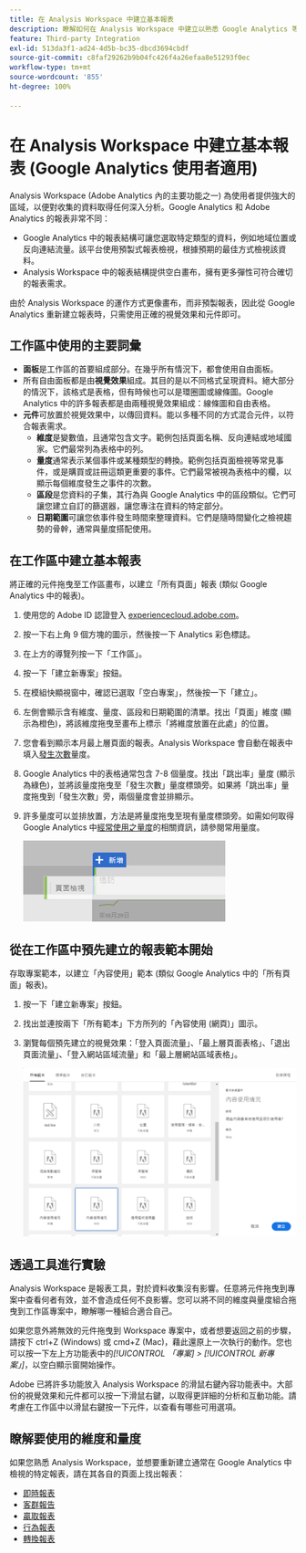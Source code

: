 ```yaml
---
title: 在 Analysis Workspace 中建立基本報表
description: 瞭解如何在 Analysis Workspace 中建立以熟悉 Google Analytics 等協力廠商工具的使用者為對象之格式的基本報表。
feature: Third-party Integration
exl-id: 513da3f1-ad24-4d5b-bc35-dbcd3694cbdf
source-git-commit: c8faf29262b9b04fc426f4a26efaa8e51293f0ec
workflow-type: tm+mt
source-wordcount: '855'
ht-degree: 100%

---
```


# 在 Analysis Workspace 中建立基本報表 (Google Analytics 使用者適用)

Analysis Workspace (Adobe Analytics 內的主要功能之一) 為使用者提供強大的區域，以便對收集的資料取得任何深入分析。Google Analytics 和 Adobe Analytics 的報表非常不同：

* Google Analytics 中的報表結構可讓您選取特定類型的資料，例如地域位置或反向連結流量。該平台使用預製式報表檢視，根據預期的最佳方式檢視該資料。
* Analysis Workspace 中的報表結構提供空白畫布，擁有更多彈性可符合確切的報表需求。

由於 Analysis Workspace 的運作方式更像畫布，而非預製報表，因此從 Google Analytics 重新建立報表時，只需使用正確的視覺效果和元件即可。

## 工作區中使用的主要詞彙

* **面板**&#x200B;是工作區的首要組成部分。在幾乎所有情況下，都會使用自由面板。
* 所有自由面板都是由&#x200B;**視覺效果**&#x200B;組成。其目的是以不同格式呈現資料。絕大部分的情況下，該格式是表格，但有時候也可以是環圈圖或線條圖。Google Analytics 中的許多報表都是由兩種視覺效果組成：線條圖和自由表格。
* **元件**&#x200B;可放置於視覺效果中，以傳回資料。能以多種不同的方式混合元件，以符合報表需求。
   * **維度**&#x200B;是變數值，且通常包含文字。範例包括頁面名稱、反向連結或地域國家。它們最常列為表格中的列。
   * **量度**&#x200B;通常表示某個事件或某種類型的轉換。範例包括頁面檢視等常見事件，或是購買或註冊這類更重要的事件。它們最常被視為表格中的欄，以顯示每個維度發生之事件的次數。
   * **區段**&#x200B;是您資料的子集，其行為與 Google Analytics 中的區段類似。它們可讓您建立自訂的篩選器，讓您專注在資料的特定部分。
   * **日期範圍**&#x200B;可讓您依事件發生時間來整理資料。它們是隨時間變化之檢視趨勢的骨幹，通常與量度搭配使用。

## 在工作區中建立基本報表

將正確的元件拖曳至工作區畫布，以建立「所有頁面」報表 (類似 Google Analytics 中的報表)。

1. 使用您的 Adobe ID 認證登入 [experiencecloud.adobe.com](https://experiencecloud.adobe.com)。
1. 按一下右上角 9 個方塊的圖示，然後按一下 Analytics 彩色標誌。
1. 在上方的導覽列按一下「工作區」。
1. 按一下「建立新專案」按鈕。
1. 在模組快顯視窗中，確認已選取「空白專案」，然後按一下「建立」。
1. 左側會顯示含有維度、量度、區段和日期範圍的清單。找出「頁面」維度 (顯示為橙色)，將該維度拖曳至畫布上標示「將維度放置在此處」的位置。
1. 您會看到顯示本月最上層頁面的報表。Analysis Workspace 會自動在報表中填入[發生次數](/help/components/metrics/occurrences.md)量度。
1. Google Analytics 中的表格通常包含 7-8 個量度。找出「跳出率」量度 (顯示為綠色)，並將該量度拖曳至「發生次數」量度標頭旁。如果將「跳出率」量度拖曳到「發生次數」旁，兩個量度會並排顯示。
1. 許多量度可以並排放置，方法是將量度拖曳至現有量度標頭旁。如需如何取得 Google Analytics 中[經常使用之量度](common-metrics.md)的相關資訊，請參閱常用量度。

   ![新增量度](/help/technotes/ga-to-aa/assets/new_metric.png)

## 從在工作區中預先建立的報表範本開始

存取專案範本，以建立「內容使用」範本 (類似 Google Analytics 中的「所有頁面」報表)。

1. 按一下「建立新專案」按鈕。
1. 找出並連按兩下「所有範本」下方所列的「內容使用 (網頁)」圖示。
1. 瀏覽每個預先建立的視覺效果：「登入頁面流量」、「最上層頁面表格」、「退出頁面流量」、「登入網站區域流量」和「最上層網站區域表格」。

   ![範本選取](/help/technotes/ga-to-aa/assets/content_consumption_template.png)

## 透過工具進行實驗

Analysis Workspace 是報表工具，對於資料收集沒有影響。任意將元件拖曳到專案中查看何者有效，並不會造成任何不良影響。您可以將不同的維度與量度組合拖曳到工作區專案中，瞭解哪一種組合適合自己。

如果您意外將無效的元件拖曳到 Workspace 專案中，或者想要返回之前的步驟，請按下 ctrl+Z (Windows) 或 cmd+Z (Mac)，藉此還原上一次執行的動作。您也可以按一下左上方功能表中的&#x200B;*[!UICONTROL 「專案] > [!UICONTROL 新專案」]*，以空白顯示窗開始操作。

Adobe 已將許多功能放入 Analysis Workspace 的滑鼠右鍵內容功能表中。大部份的視覺效果和元件都可以按一下滑鼠右鍵，以取得更詳細的分析和互動功能。請考慮在工作區中以滑鼠右鍵按一下元件，以查看有哪些可用選項。

## 瞭解要使用的維度和量度

如果您熟悉 Analysis Workspace，並想要重新建立通常在 Google Analytics 中檢視的特定報表，請在其各自的頁面上找出報表：

* [即時報表](realtime-reports.md)
* [客群報告](audience-reports.md)
* [贏取報表](acquisition-reports.md)
* [行為報表](behavior-reports.md)
* [轉換報表](conversions-reports.md)
